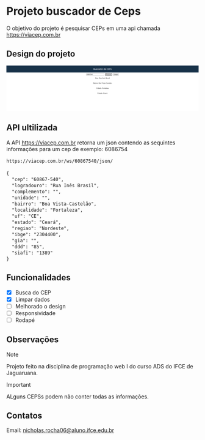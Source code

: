 # Projeto buscador de Ceps
O objetivo do projeto é pesquisar CEPs em uma api chamada https://viacep.com.br
## Design do projeto
![alt text](image.png)
## API ultilizada
A API https://viacep.com.br retorna um json contendo as sequintes informações para um cep de exemplo: 6086754
```
https://viacep.com.br/ws/60867540/json/

{
  "cep": "60867-540",
  "logradouro": "Rua Inês Brasil",
  "complemento": "",
  "unidade": "",
  "bairro": "Boa Vista-Castelão",
  "localidade": "Fortaleza",
  "uf": "CE",
  "estado": "Ceará",
  "regiao": "Nordeste",
  "ibge": "2304400",
  "gia": "",
  "ddd": "85",
  "siafi": "1389"
}
```
## Funcionalidades
- [x] Busca do CEP
- [x] Limpar dados
- [ ] Melhorado o design
- [ ] Responsividade
- [ ] Rodapé

## Observações
> [!NOTE]
> Projeto feito na disciplina de programação web I do curso ADS do IFCE de Jaguaruana.

> [!IMPORTANT]
> ALguns CEPSs podem não conter todas as informações.

## Contatos

Email: nicholas.rocha06@aluno.ifce.edu.br